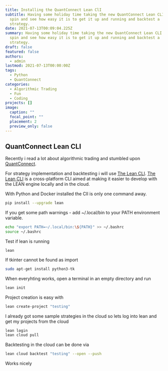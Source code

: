 ```yaml
---
title: Installing the QuantConnect Lean ClI
subtitle: Having some holiday time taking the new QuantConnect Lean CLI for a
  spin and see how easy it is to get it up and running and backtest a
  strategy.
date: 2021-07-13T00:09:04.225Z
summary: Having some holiday time taking the new QuantConnect Lean CLI for a
  spin and see how easy it is to get it up and running and backtest a
  strategy.
draft: false
featured: false
authors:
  - admin
lastmod: 2021-07-13T00:00:00Z
tags:
  - Python
  - QuantConnect
categories:
  - Algorithmic Trading
  - Fun
  - Coding
projects: []
image:
  caption: ""
  focal_point: ""
  placement: 2
  preview_only: false
---
```


## QuantConnect Lean CLI

Recently i read a lot about algorithmic trading and stumbled upon [QuantConnect](https://www.quantconnect.com/).

For strategy implementation and backtesting i will use [The Lean CLI](https://github.com/QuantConnect/lean-cli).
[The Lean CLI](https://github.com/QuantConnect/lean-cli) is a cross-platform CLI aimed at making it easier to develop with the LEAN engine locally and in the cloud.

With Python and Docker installed the ClI is only one command away.

```bash
pip install --upgrade lean
```

If you get some path warnings - add ~/.local/bin to your PATH environment variable.

```bash
echo "export PATH=~/.local/bin:\${PATH}" >> ~/.bashrc
source ~/.bashrc
```

Test if lean is running

```
lean
```

If tkinter cannot be found as import

```bash
sudo apt-get install python3-tk
```

When everyhting works, open a terminal in an empty directory and run

```bash
lean init
```

Project creation is easy with

```bash
lean create-project "testing"
```

I already got some sample strategies in the cloud so lets log into lean
and get my projects from the cloud

```bash
lean login
lean cloud pull
```

Backtesting in the cloud can be done via

```bash
lean cloud backtest "testing" --open --push
```

Works nicely
